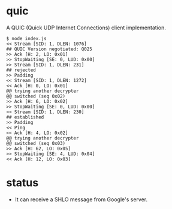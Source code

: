 # quic
A QUIC (Quick UDP Internet Connections) client implementation.

```
$ node index.js
<< Stream [SID: 1, DLEN: 1076]
## QUIC Version negotiated: Q025
>> Ack [H: 2, LO: 0x01]
>> StopWaiting [SE: 0, LUD: 0x00]
>> Stream [SID: 1, DLEN: 231]
## rejected
>> Padding
<< Stream [SID: 1, DLEN: 1272]
<< Ack [H: 0, LO: 0x01]
@@ trying another decrypter
@@ switched (seq 0x02)
>> Ack [H: 6, LO: 0x02]
>> StopWaiting [SE: 0, LUD: 0x00]
>> Stream [SID: 1, DLEN: 230]
## established
>> Padding
<< Ping
<< Ack [H: 4, LO: 0x02]
@@ trying another decrypter
@@ switched (seq 0x03)
>> Ack [H: 62, LO: 0x05]
>> StopWaiting [SE: 4, LUD: 0x04]
<< Ack [H: 12, LO: 0x03]
```

# status

- It can receive a SHLO message from Google's server.
